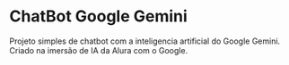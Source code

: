 # ChatBot Google Gemini
Projeto simples de chatbot com a inteligencia artificial do Google Gemini. Criado na imersão de IA da Alura com o Google.
